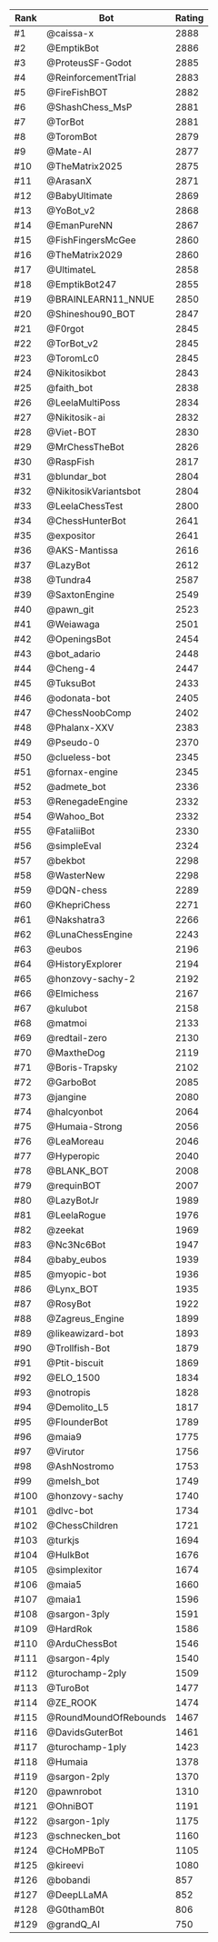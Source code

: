 Rank|Bot|Rating
---|---|---
#1|@caissa-x|2888
#2|@EmptikBot|2886
#3|@ProteusSF-Godot|2885
#4|@ReinforcementTrial|2883
#5|@FireFishBOT|2882
#6|@ShashChess_MsP|2881
#7|@TorBot|2881
#8|@ToromBot|2879
#9|@Mate-AI|2877
#10|@TheMatrix2025|2875
#11|@ArasanX|2871
#12|@BabyUltimate|2869
#13|@YoBot_v2|2868
#14|@EmanPureNN|2867
#15|@FishFingersMcGee|2860
#16|@TheMatrix2029|2860
#17|@UltimateL|2858
#18|@EmptikBot247|2855
#19|@BRAINLEARN11_NNUE|2850
#20|@Shineshou90_BOT|2847
#21|@F0rgot|2845
#22|@TorBot_v2|2845
#23|@ToromLc0|2845
#24|@Nikitosikbot|2843
#25|@faith_bot|2838
#26|@LeelaMultiPoss|2834
#27|@Nikitosik-ai|2832
#28|@Viet-BOT|2830
#29|@MrChessTheBot|2826
#30|@RaspFish|2817
#31|@blundar_bot|2804
#32|@NikitosikVariantsbot|2804
#33|@LeelaChessTest|2800
#34|@ChessHunterBot|2641
#35|@expositor|2641
#36|@AKS-Mantissa|2616
#37|@LazyBot|2612
#38|@Tundra4|2587
#39|@SaxtonEngine|2549
#40|@pawn_git|2523
#41|@Weiawaga|2501
#42|@OpeningsBot|2454
#43|@bot_adario|2448
#44|@Cheng-4|2447
#45|@TuksuBot|2433
#46|@odonata-bot|2405
#47|@ChessNoobComp|2402
#48|@Phalanx-XXV|2383
#49|@Pseudo-0|2370
#50|@clueless-bot|2345
#51|@fornax-engine|2345
#52|@admete_bot|2336
#53|@RenegadeEngine|2332
#54|@Wahoo_Bot|2332
#55|@FataliiBot|2330
#56|@simpleEval|2324
#57|@bekbot|2298
#58|@WasterNew|2298
#59|@DQN-chess|2289
#60|@KhepriChess|2271
#61|@Nakshatra3|2266
#62|@LunaChessEngine|2243
#63|@eubos|2196
#64|@HistoryExplorer|2194
#65|@honzovy-sachy-2|2192
#66|@Elmichess|2167
#67|@kulubot|2158
#68|@matmoi|2133
#69|@redtail-zero|2130
#70|@MaxtheDog|2119
#71|@Boris-Trapsky|2102
#72|@GarboBot|2085
#73|@jangine|2080
#74|@halcyonbot|2064
#75|@Humaia-Strong|2056
#76|@LeaMoreau|2046
#77|@Hyperopic|2040
#78|@BLANK_BOT|2008
#79|@requinBOT|2007
#80|@LazyBotJr|1989
#81|@LeelaRogue|1976
#82|@zeekat|1969
#83|@Nc3Nc6Bot|1947
#84|@baby_eubos|1939
#85|@myopic-bot|1936
#86|@Lynx_BOT|1935
#87|@RosyBot|1922
#88|@Zagreus_Engine|1899
#89|@likeawizard-bot|1893
#90|@Trollfish-Bot|1879
#91|@Ptit-biscuit|1869
#92|@ELO_1500|1834
#93|@notropis|1828
#94|@Demolito_L5|1817
#95|@FlounderBot|1789
#96|@maia9|1775
#97|@Virutor|1756
#98|@AshNostromo|1753
#99|@melsh_bot|1749
#100|@honzovy-sachy|1740
#101|@dlvc-bot|1734
#102|@ChessChildren|1721
#103|@turkjs|1694
#104|@HulkBot|1676
#105|@simplexitor|1674
#106|@maia5|1660
#107|@maia1|1596
#108|@sargon-3ply|1591
#109|@HardRok|1586
#110|@ArduChessBot|1546
#111|@sargon-4ply|1540
#112|@turochamp-2ply|1509
#113|@TuroBot|1477
#114|@ZE_ROOK|1474
#115|@RoundMoundOfRebounds|1467
#116|@DavidsGuterBot|1461
#117|@turochamp-1ply|1423
#118|@Humaia|1378
#119|@sargon-2ply|1370
#120|@pawnrobot|1310
#121|@OhniBOT|1191
#122|@sargon-1ply|1175
#123|@schnecken_bot|1160
#124|@CHoMPBoT|1105
#125|@kireevi|1080
#126|@bobandi|857
#127|@DeepLLaMA|852
#128|@G0thamB0t|806
#129|@grandQ_AI|750
